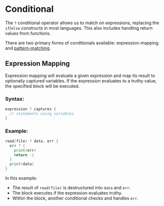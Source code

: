 # Conditional

The `?` conditional operator allows us to match on expressions, replacing the `if`/`else` constructs in most languages. This also includes handling return values from functions.

There are two primary forms of conditionals available: expression-mapping and [pattern-matching](pattern.md).

## Expression Mapping

Expression mapping will evaluate a given expression and map its result to optionally captured variables. If the expression evaluates to a truthy value, the specified block will be executed.

### Syntax:

```go
expression ? captures {
  // statements using variables
}
```

### Example:
```go
read(file) ? data, err {
  err ? {
    print(err)
    return -1
  }
  print(data)
}
```

In this example:
- The result of `read(file)` is destructured into `data` and `err`.
- The block executes if the expression evaluates truthy.
- Within the block, another conditional checks and handles `err`.

